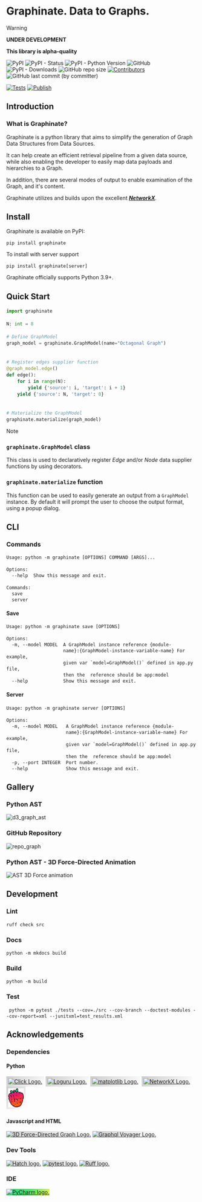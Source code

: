 # Graphinate. Data to Graphs.

> [!WARNING]
> **UNDER DEVELOPMENT**
>
> **This library is alpha-quality**

![PyPI](https://img.shields.io/pypi/v/graphinate)
![PyPI - Status](https://img.shields.io/pypi/status/graphinate)
![PyPI - Python Version](https://img.shields.io/pypi/pyversions/graphinate)
![GitHub](https://img.shields.io/github/license/erivlis/graphinate)
![PyPI - Downloads](https://img.shields.io/pypi/dd/graphinate)
![GitHub repo size](https://img.shields.io/github/repo-size/erivlis/graphinate)
[![Contributors](https://img.shields.io/github/contributors/erivlis/graphinate.svg)](https://github.com/erivlis/graphinate/graphs/contributors)
![GitHub last commit (by committer)](https://img.shields.io/github/last-commit/erivlis/graphinate)

[![Tests](https://github.com/erivlis/graphinate/actions/workflows/test.yml/badge.svg?branch=master)](https://github.com/erivlis/graphinate/actions/workflows/test.yml)
[![Publish](https://github.com/erivlis/graphinate/actions/workflows/publish.yml/badge.svg)](https://github.com/erivlis/graphinate/actions/workflows/publish.yml)

## Introduction

### What is Graphinate?

Graphinate is a python library that aims to simplify the generation of Graph Data Structures from Data Sources.

It can help create an efficient retrieval pipeline from a given data source, while also enabling the developer to easily
map data payloads and hierarchies to a Graph.

In addition, there are several modes of output to enable examination of the Graph, and it's content.  

Graphinate utilizes and builds upon the excellent [**_NetworkX_**](https://networkx.org/).

[//]: # (- TUI &#40;using [**_Textual_**]&#40;https://textual.textualize.io/&#41;&#41; **⚠️Not available yet⚠️**)

## Install

Graphinate is available on PyPI:

```shell
pip install graphinate
```

To install with server support

```shell
pip install graphinate[server]
```

Graphinate officially supports Python 3.9+.

## Quick Start

```python
import graphinate

N: int = 8

# Define GraphModel
graph_model = graphinate.GraphModel(name="Octagonal Graph")


# Register edges supplier function
@graph_model.edge()
def edge():
    for i in range(N):
        yield {'source': i, 'target': i + 1}
    yield {'source': N, 'target': 0}


# Materialize the GraphModel
graphinate.materialize(graph_model)
```

> [!NOTE]
> ### `graphinate.GraphModel` class
> This class is used to declaratively register _Edge_ and/or _Node_ data
> supplier functions by using decorators.
> ### `graphinate.materialize` function
> This function can be used to easily generate an output from a `GraphModel` instance.
> By default it will prompt the user to choose the output format, using a popup dialog.

## CLI

### Commands

```
Usage: python -m graphinate [OPTIONS] COMMAND [ARGS]...

Options:
  --help  Show this message and exit.

Commands:
  save
  server
```

#### Save

```
Usage: python -m graphinate save [OPTIONS]

Options:
  -m, --model MODEL  A GraphModel instance reference {module-
                     name}:{GraphModel-instance-variable-name} For example,
                     given var `model=GraphModel()` defined in app.py file,
                     then the  reference should be app:model
  --help             Show this message and exit.
```

#### Server

```
Usage: python -m graphinate server [OPTIONS]

Options:
  -m, --model MODEL   A GraphModel instance reference {module-
                      name}:{GraphModel-instance-variable-name} For example,
                      given var `model=GraphModel()` defined in app.py file,
                      then the  reference should be app:model
  -p, --port INTEGER  Port number.
  --help              Show this message and exit.
```
## Gallery

### Python AST

![d3_graph_ast](https://github.com/erivlis/graphinate/assets/9897520/9e7e1ed2-3a5c-41fe-8c5f-999da4b741ff)

### GitHub Repository

![repo_graph](https://github.com/erivlis/graphinate/assets/9897520/9c044bbe-1f21-41b8-b879-95b8362ad48d)

### Python AST - 3D Force-Directed Animation

![AST 3D Force animation](https://github.com/erivlis/graphinate/assets/9897520/2e9a53b1-5686-4683-a0e4-fbffa850a27b)

## Development

### Lint

```shell
ruff check src
```

### Docs

```shell
python -m mkdocs build
```

### Build

```shell
python -m build
```

### Test

```shell
 python -m pytest ./tests --cov=./src --cov-branch --doctest-modules --cov-report=xml --junitxml=test_results.xml
```

## Acknowledgements

### Dependencies

#### Python

<a href="https://palletsprojects.com/p/click/"><img height="50" style="padding: 5px; background: linear-gradient(-45deg, #FFFFFF, #CCCCCC);" src="https://click.palletsprojects.com/en/7.x/_images/click-logo.png" alt="Click Logo."></a>
<a href="https://github.com/Delgan/loguru"><img height="50" style="padding: 5px; background: linear-gradient(-45deg, #FFFFFF, #CCCCCC);" src="https://raw.githubusercontent.com/Delgan/loguru/master/docs/_static/img/logo.png" alt="Loguru Logo."></a>
<a href="https://matplotlib.org/"><img height="50" style="padding: 5px; background: linear-gradient(-45deg, #FFFFFF, #CCCCCC);" src="https://matplotlib.org/_static/logo_dark.svg" alt="matplotlib Logo."></a>
<a href="https://networkx.org/"><img height="50" style="padding: 5px; background: linear-gradient(-45deg, #FFFFFF, #CCCCCC);" src="https://networkx.org/_static/networkx_logo.svg" alt="NetworkX Logo."></a>
<a href="https://strawberry.rocks/"><img height="50" style="padding: 5px; background: linear-gradient(-45deg, #FFFFFF, #CCCCCC);" src="https://github.com/strawberry-graphql/strawberry/raw/main/.github/logo.png" alt="Strawberry GraphQL Logo."></a>

#### Javascript and HTML

<a href="https://vasturiano.github.io/3d-force-graph/"><img height="50" style="background: linear-gradient(-45deg, #FFFFFF, #CCCCCC);" src="http://gist.github.com/vasturiano/02affe306ce445e423f992faeea13521/raw/preview.png" alt="3D Force-Directed Graph Logo."></a>
<a href="https://github.com/graphql-kit/graphql-voyager"><img height="50" style="background: linear-gradient(-45deg, #FFFFFF, #CCCCCC);" src="https://github.com/graphql-kit/graphql-voyager/raw/main/docs/cover.png" alt="Graphql Voyager Logo."></a>

### Dev Tools

<a href="https://hatch.pypa.io/"><img height="50" style="background: linear-gradient(-45deg, #FFFFFF, #CCCCCC);" src="https://hatch.pypa.io/latest/assets/images/logo.svg" alt="Hatch logo."></a>
<a href="https://pytest.org"><img height="50" style="background: linear-gradient(-45deg, #FFFFFF, #CCCCCC);" src="https://docs.pytest.org/en/7.4.x/_static/pytest_logo_curves.svg" alt="pytest logo."></a>
<a href="https://astral.sh/ruff"><img height="50" style="background: linear-gradient(-45deg, #FFFFFF, #CCCCCC);" src="https://astralcms.wpengine.com/wp-content/uploads/2023/03/Ruff-Logo.svg" alt="Ruff logo."></a>

### IDE

<a href="https://www.jetbrains.com/pycharm/"><img height="50" style="background: linear-gradient(-45deg, #FCF84A, #3DEA62, #21D789);" src="https://resources.jetbrains.com/storage/products/company/brand/logos/PyCharm.png" alt="PyCharm logo."></a>